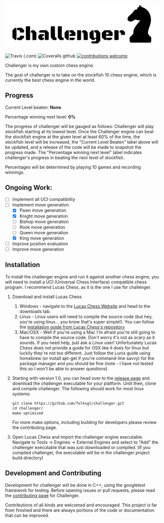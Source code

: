 
![](.github/IMG/challenger.svg)

![Travis (.com)](https://img.shields.io/travis/com/folksgl/challenger.svg)
![Coveralls github](https://img.shields.io/coveralls/github/folksgl/challenger.svg)
[![contributions welcome](https://img.shields.io/badge/contributions-welcome-brightgreen.svg?style=flat)](https://github.com/dwyl/esta/issues)

Challenger is my own custom chess engine.

The goal of challenger is to take on the stockfish 10 chess engine, which is currently the best chess engine in the world.

## Progress

Current Level beaten: **None**

Percentage winning next level: **0%**
 
The progress of challenger will be gauged as follows: Challenger will play stockfish starting at its lowest level. Once the Challenger engine can beat the stockfish engine at the given level at least 60% of the time, the stockfish level will be increased, the "Current Level Beaten" label above will be updated, and a release of the code will be made to snapshot the progress made.
The "Percentage winning next level" label indicates challenger's progress in beating the next level of stockfish.

Percentages will be determined by playing 10 games and recording winnings.

## Ongoing Work:
- [ ] Implement all UCI compatibility
- [ ] Implement move generation
  - [x] Pawn move generation
  - [x] Knight move generation
  - [ ] Bishop move generation
  - [ ] Rook move generation
  - [ ] Queen move generation
  - [x] King move generation
- [ ] Improve position evaluation
- [ ] Improve move generation

## Installation

To install the challenger engine and run it against another chess engine, you will need to install a UCI (Universal Chess Interface) compatible chess program. I recommend Lucas Chess, as it is the one I use for challenger.

1) Download and install Lucas Chess
   1. Windows - navigate to the [Lucas Chess Website](https://lucaschess.pythonanywhere.com/index.html) and head to the downloads tab.
   2. Linux - Linux users will need to compile the source code (but hey, you're using linux... you know that's super simple!). You can follow the [installation guide from Lucas Chess's repository](https://github.com/lukasmonk/lucaschess/blob/master/Linux/LinuxInstallation.md)
   3. Mac/OSX - Well if you're using a Mac I'm afraid you're still going to have to compile the source code. Don't worry it's not as scary as it sounds. If you need help, just ask a Linux user! Unfortunately Lucas Chess does not provide a guide for OSX like it does for linux but luckily they're not too different. Just follow the Lunix guide using homebrew (or install apt-get if you're command-line savvy) for the package manager and you should be fine (note - I have not tested this so I won't be able to answer questions)
2) Starting with version 1.0, you can head over to the [release page](https://github.com/folksgl/challenger/releases) and download the challenger executable for your platform. Until then, clone and compile challenger. The following should work for most linux systems:
   ```
   git clone https://github.com/folksgl/challenger.git
   cd challenger/
   make optimized
   ```
   For more make options, including building for developers please review the contributing page.
   
3) Open Lucas Chess and import the challenger engine executable. Navigate to Tools -> Engines -> External Engines and select to "Add" the challenger executable that was just downloaded or compiled. (If you compiled challenger, the executable will be in the challenger project build directory)

## Development and Contributing
Development for challenger will be done in C++, using the googletest framework for testing. Before opening issues or pull requests, please read the [contributing page](https://github.com/folksgl/challenger/blob/master/.github/CONTRIBUTING.md) for Challenger.

Contributions of all kinds are welcomed and encouraged. This project is far from finished and there are always portions of the code or documentation that can be improved.
